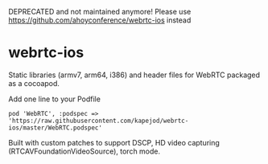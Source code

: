 DEPRECATED and not maintained anymore!
Please use https://github.com/ahoyconference/webrtc-ios instead

webrtc-ios
==========

Static libraries (armv7, arm64, i386) and header files for WebRTC packaged as a cocoapod.

Add one line to your Podfile
```
pod 'WebRTC', :podspec => 'https://raw.githubusercontent.com/kapejod/webrtc-ios/master/WebRTC.podspec'
````

Built with custom patches to support DSCP, HD video capturing (RTCAVFoundationVideoSource), torch mode.
